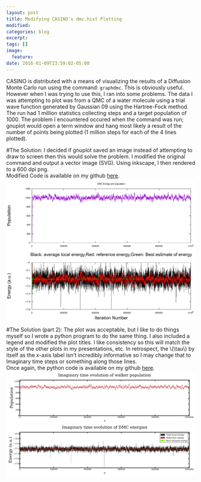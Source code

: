 ```yaml
---
layout: post
title: Modifying CASINO's dmc.hist Plotting
modified:
categories: blog
excerpt:
tags: []
image:
  feature:
date: 2016-01-09T23:59:02-05:00
---
```

CASINO is distributed with a means of visualizing the results of a Diffusion Monte Carlo run using the command: `graphdmc`. This is obviously useful. However when I was trying to use this, I ran into some problems. The data I was attempting to plot was from a QMC of a water molecule using a trial wave function generated by Gaussian 09 using the Hartree-Fock method. The run had 1 million statistics collecting steps and a target population of 1000. The problem I encountered occured when the command was run; gnuplot would open a term window and hang most likely a result of the number of points being plotted (1 million steps for each of the 4 lines plotted).

#The Solution:
I decided if gnuplot saved an image instead of attempting to draw to screen then this would solve the problem. I modified the original command and output a vector image (SVG).  Using inkscape, I then rendered to a 600 dpi png.  
Modified Code is available on my github [here](https://github.com/shivupa/CASINO_PLOTTING).  
![Modified Plot](CASINOPLOTTING/OriginalModified/output.png)

#The Solution (part 2):
The plot was acceptable, but I like to do things myself so I wrote a python program to do the same thing. I also included a legend and modified the plot titles. I like consistency so this will match the style of the other plots in my presentations, etc. In retrospect, the \\(\tau\\) by itself as the x-axis label isn't incredibly informative so I may change that to Imaginary time steps or something along those lines.  
Once again, the python code is available on my github [here](https://github.com/shivupa/CASINO_PLOTTING).  
![Modified Plot](CASINOPLOTTING/Python/output.png)
